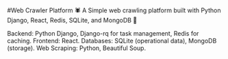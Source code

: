 #Web Crawler Platform
🕷️ A Simple web crawling platform built with Python Django, React, Redis, SQLite, and MongoDB 🚀

Backend: Python Django, Django-rq for task management, Redis for caching.
Frontend: React.
Databases: SQLite (operational data), MongoDB (storage).
Web Scraping: Python, Beautiful Soup.